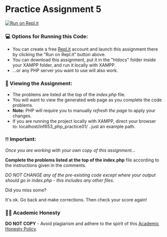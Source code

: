 # Practice Assignment 5

[![Run on Repl.it](https://repl.it/badge/github/gitdagray/inf653_php_practice05)](https://repl.it/github/gitdagray/inf653_php_practice05)

### 💻 Options for Running this Code:
- You can create a free [Repl.it](https://replit.com/) account and launch this assignment there by clicking the "Run on Repl.it" button above. 
- You can download this assignment, put it in the "htdocs" folder inside your XAMPP folder, and run it locally with XAMPP.
- ...or any PHP server you want to use will also work.

### 👀 Viewing the Assignment:
- The problems are listed at the top of the _index.php_ file.
- You will want to view the generated web page as you complete the code problems. 
- **Note:** PHP will require you to manually _refresh the page_ to apply your changes. 
- If you are running the project locally with XAMPP, direct your browser to: localhost/inf653_php_practice01/ ..just an example path.

### ‼ Important:
_Once you are working with your own copy of this assignment..._

**Complete the problems listed at the top of the index.php** file
according to the instructions given in the comments.

_DO NOT CHANGE any of the pre-existing code except where your output should go in index.php - this includes any other files._

Did you miss some?

It's ok. Go back and make corrections. Then check your score again!

### 👨‍🎓 Academic Honesty

**DO NOT COPY** - Avoid plagiarism and adhere to the spirit of this [Academic Honesty Policy](https://www.freecodecamp.org/news/academic-honesty-policy/).